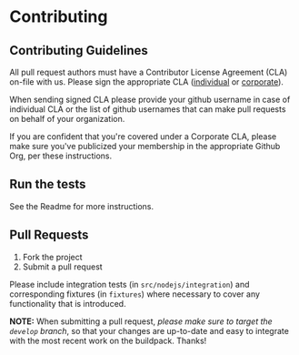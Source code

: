 # Contributing

## Contributing Guidelines

All pull request authors must have a Contributor License Agreement (CLA) on-file with us. Please sign the appropriate CLA ([individual](http://cloudfoundry.org/pdfs/CFF_Individual_CLA.pdf) or [corporate](http://cloudfoundry.org/pdfs/CFF_Corporate_CLA.pdf)).

When sending signed CLA please provide your github username in case of individual CLA or the list of github usernames that can make pull requests on behalf of your organization.

If you are confident that you're covered under a Corporate CLA, please make sure you've publicized your membership in the appropriate Github Org, per these instructions.

## Run the tests

See the Readme for more instructions.

## Pull Requests

1. Fork the project
1. Submit a pull request

Please include integration tests (in `src/nodejs/integration`) and corresponding fixtures (in `fixtures`) where necessary to cover any functionality that is introduced.

**NOTE:** When submitting a pull request, *please make sure to target the `develop` branch*, so that your changes are up-to-date and easy to integrate with the most recent work on the buildpack. Thanks!

